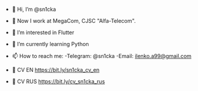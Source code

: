 - 👋 Hi, I’m @sn1cka
- 🏢 Now I work at MegaCom, CJSC "Alfa-Telecom".
- 👀 I’m interested in Flutter 
- 🌱 I’m currently learning Python
- 📫 How to reach me:
      -Telegram: @sn1cka
      -Email: ilenko.a99@gmail.com

- 📑 CV EN  https://bit.ly/sn1cka_cv_en
- 📑 CV RUS https://bit.ly/cv_sn1cka_rus


